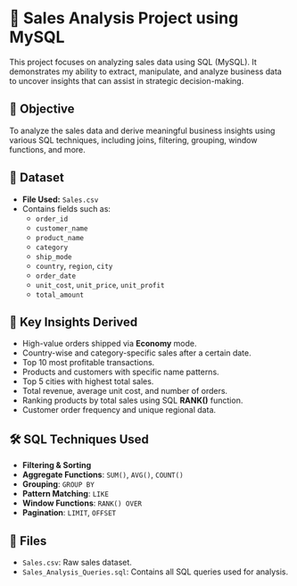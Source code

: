 # 🛒 Sales Analysis Project using MySQL

This project focuses on analyzing sales data using SQL (MySQL). It demonstrates my ability to extract, manipulate, and analyze business data to uncover insights that can assist in strategic decision-making.

## 📌 Objective

To analyze the sales data and derive meaningful business insights using various SQL techniques, including joins, filtering, grouping, window functions, and more.

## 📂 Dataset

- **File Used:** `Sales.csv`
- Contains fields such as:
  - `order_id`
  - `customer_name`
  - `product_name`
  - `category`
  - `ship_mode`
  - `country`, `region`, `city`
  - `order_date`
  - `unit_cost`, `unit_price`, `unit_profit`
  - `total_amount`

## 🧠 Key Insights Derived

- High-value orders shipped via **Economy** mode.
- Country-wise and category-specific sales after a certain date.
- Top 10 most profitable transactions.
- Products and customers with specific name patterns.
- Top 5 cities with highest total sales.
- Total revenue, average unit cost, and number of orders.
- Ranking products by total sales using SQL **RANK()** function.
- Customer order frequency and unique regional data.

## 🛠 SQL Techniques Used

- **Filtering & Sorting**
- **Aggregate Functions**: `SUM()`, `AVG()`, `COUNT()`
- **Grouping**: `GROUP BY`
- **Pattern Matching**: `LIKE`
- **Window Functions**: `RANK() OVER`
- **Pagination**: `LIMIT`, `OFFSET`

## 📁 Files

- `Sales.csv`: Raw sales dataset.
- `Sales_Analysis_Queries.sql`: Contains all SQL queries used for analysis.

